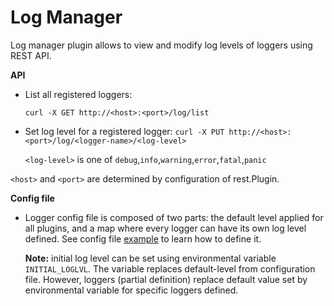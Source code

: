# Log Manager

Log manager plugin allows to view and modify log levels of loggers using REST API.

**API**
- List all registered loggers:

    ```curl -X GET http://<host>:<port>/log/list```
- Set log level for a registered logger:
   ```curl -X PUT http://<host>:<port>/log/<logger-name>/<log-level>```
 
   `<log-level>` is one of `debug`,`info`,`warning`,`error`,`fatal`,`panic`
   
`<host>` and `<port>` are determined by configuration of rest.Plugin.
 
**Config file**

- Logger config file is composed of two parts: the default level applied for all plugins, 
  and a map where every logger can have its own log level defined. See config file 
  [example](../logging.conf) to learn how to define it.
  
  **Note:** initial log level can be set using environmental variable `INITIAL_LOGLVL`. The 
  variable replaces default-level from configuration file. However, loggers (partial definition)
  replace default value set by environmental variable for specific loggers defined.  
 